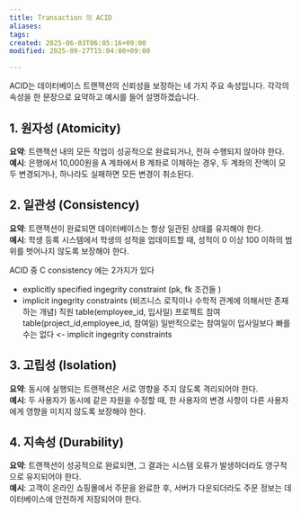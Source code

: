 ```yaml
---
title: Transaction 의 ACID
aliases: 
tags: 
created: 2025-06-03T06:05:16+09:00
modified: 2025-09-27T15:04:00+09:00

---
```





ACID는 데이터베이스 트랜잭션의 신뢰성을 보장하는 네 가지 주요 속성입니다. 각각의 속성을 한 문장으로 요약하고 예시를 들어 설명하겠습니다.

## 1. 원자성 (Atomicity)
**요약**: 트랜잭션 내의 모든 작업이 성공적으로 완료되거나, 전혀 수행되지 않아야 한다.  
**예시**: 은행에서 10,000원을 A 계좌에서 B 계좌로 이체하는 경우, 두 계좌의 잔액이 모두 변경되거나, 하나라도 실패하면 모든 변경이 취소된다.

## 2. 일관성 (Consistency)
**요약**: 트랜잭션이 완료되면 데이터베이스는 항상 일관된 상태를 유지해야 한다.  
**예시**: 학생 등록 시스템에서 학생의 성적을 업데이트할 때, 성적이 0 이상 100 이하의 범위를 벗어나지 않도록 보장해야 한다.

ACID 중 C consistency 에는 2가지가 있다
- explicitly specified ingegrity constraint (pk, fk  조건들 )
- implicit ingegrity constraints (비즈니스 로직이나 수학적 관계에 의해서만 존재하는 개념)
직원 table(employee_id, 입사일) 프로젝트 참여 table(project_id,employee_id, 참여일)
일반적으로는 참여일이 입사일보다 빠를 수는 없다 <- implicit ingegrity constraints

## 3. 고립성 (Isolation)
**요약**: 동시에 실행되는 트랜잭션은 서로 영향을 주지 않도록 격리되어야 한다.  
**예시**: 두 사용자가 동시에 같은 자원을 수정할 때, 한 사용자의 변경 사항이 다른 사용자에게 영향을 미치지 않도록 보장해야 한다.

## 4. 지속성 (Durability)
**요약**: 트랜잭션이 성공적으로 완료되면, 그 결과는 시스템 오류가 발생하더라도 영구적으로 유지되어야 한다.  
**예시**: 고객이 온라인 쇼핑몰에서 주문을 완료한 후, 서버가 다운되더라도 주문 정보는 데이터베이스에 안전하게 저장되어야 한다.



